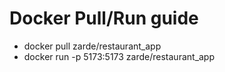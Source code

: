 # Docker Pull/Run guide

- docker pull zarde/restaurant_app
- docker run -p 5173:5173 zarde/restaurant_app
